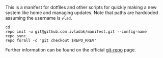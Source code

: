 This is a manifest for dotfiles and other scripts for quickly making a new
system like home and managing updates. Note that paths are hardcoded assuming
the username is `vlad`.

```
cd
repo init -u git@github.com:ivladak/manifest.git --config-name
repo sync
repo forall -c 'git checkout $REPO_RREV'
```

Further information can be found on the official
[git-repo](https://gerrit.googlesource.com/git-repo) page.
